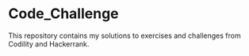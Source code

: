 # Code_Challenge

This repository contains my  solutions to exercises and challenges from Codility and Hackerrank. 
